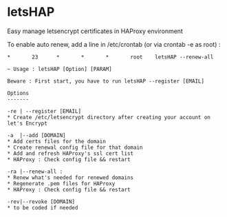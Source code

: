 # letsHAP
Easy manage letsencrypt certificates in HAProxy environment

To enable auto renew, add a line in /etc/crontab (or via crontab -e as root) :

`` *       23      *       *       *       root    letsHAP --renew-all ``


 ```
 ~ Usage : letsHAP [Option] [PARAM]

 Beware : First start, you have to run letsHAP --register [EMAIL]

Options
-------

-re | --register [EMAIL]
* Create /etc/letsencrypt directory after creating your account on let's Encrypt

-a  |--add [DOMAIN]
* Add certs files for the domain
* Create renewal config file for that domain
* Add and refresh HAProxy's ssl cert list
* HAProxy : Check config file && restart

-ra |--renew-all :
* Renew what's needed for renewed domains
* Regenerate .pem files for HAProxy
* HAProxy : Check config file && restart

-rev|--revoke [DOMAIN]
* to be coded if needed

```
